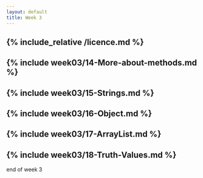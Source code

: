 ```yaml
---
layout: default
title: Week 3
---
```

{% include_relative /licence.md %}
---
{% include week03/14-More-about-methods.md %}
---
{% include week03/15-Strings.md %}
---
{% include week03/16-Object.md %}
---
{% include week03/17-ArrayList.md %}
---
{% include week03/18-Truth-Values.md %}
---

end of week 3